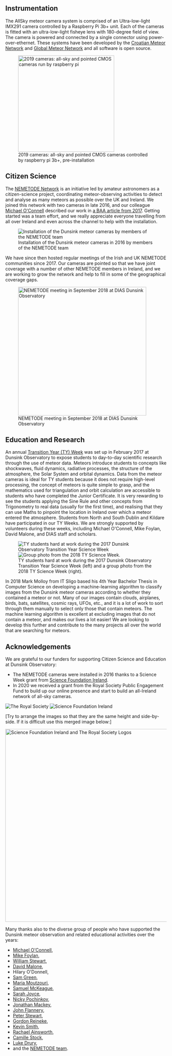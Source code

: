 
Instrumentation
------------------------
The AllSky meteor camera system is comprised of an Ultra-low-light IMX291 camera controlled by a Raspberry Pi 3b+ unit.
Each of the cameras is fitted with an ultra-low-light fisheye lens with 180-degree field of view.
The camera is powered and connected by a single connector using power-over-ethernet.
These systems have been developed by the 
[Croatian Meteor Network](http://www.co2neteast.rgn.hr/) and 
[Global Meteor Network](https://globalmeteornetwork.org/) 
and all software is open source.

<figure>
<img src="images/pi-based-cameras.jpg" alt="2019 cameras: all-sky and pointed CMOS cameras run by raspberry pi" width="300"/>
<figcaption>2019 cameras: all-sky and pointed CMOS cameras controlled by raspberry pi 3b+, pre-installation</figcaption>
</figure>


Citizen Science
------------------------


The [NEMETODE Network](http://www.nemetode.org/) is an initiative led by amateur astronomers as a citizen-science project, coordinating meteor-observing activities to detect and analyse as many meteors as possible over the UK and Ireland.
We joined this network with two cameras in late 2016, and our colleague [Michael O'Connell](http://www.astroshot.com/) described our work in [a BAA article from 2017](https://www.britastro.org/journal_item/10332).
Getting started was a team effort, and we really appreciate everyone travelling from all over Ireland and even across the channel to help with the installation.

<figure>
<img src="images/dunsink_nemetode.jpg" alt="Installation of the Dunsink meteor cameras by members of the NEMETODE team"/>
<figcaption>Installation of the Dunsink meteor cameras in 2016 by members of the NEMETODE team</figcaption>
</figure>



We have since then hosted regular meetings of the Irish and UK NEMETODE communities since 2017.
Our cameras are pointed so that we have joint coverage with a number of other NEMETODE members in Ireland, and we are working to grow the network and help to fill in some of the geographical coverage gaps.

<figure>
<img src="images/nemetode_meeting_201809.jpg" alt="NEMETODE meeting in September 2018 at DIAS Dunsink Observatory" width="400"/>
<figcaption>NEMETODE meeting in September 2018 at DIAS Dunsink Observatory</figcaption>
</figure>




Education and Research
-------------------------

An annual [Transition Year (TY) Week](https://www.dunsink.dias.ie/education/general-information-for-ty-week/) was set up in February 2017 at Dunsink Observatory to expose students to day-to-day scientific research through the use of meteor data. 
Meteors introduce students to concepts like shockwaves, fluid dynamics, radiative processes, the structure of the atmosphere, the Solar System and orbital dynamics.
Data from the meteor cameras is ideal for TY students because it does not require high-level processing, the concept of meteors is quite simple to grasp, and the mathematics used for triangulation and orbit calculation are accessible to students who have completed the Junior Certificate.
It is very rewarding to see the students applying the Sine Rule and other concepts from Trigonometry to real data (usually for the first time), and realising that they can use Maths to pinpoint the location in Ireland over which a meteor entered the atmosphere.
Students from North and South Dublin and Kildare have participated in our TY Weeks.
We are strongly supported by volunteers during these weeks, including Michael O'Connell, Mike Foylan, David Malone, and DIAS staff and scholars.

<figure>
<div class="images-row">
<img src="images/TYWeek2017_studentsworking.jpg" alt="TY students hard at work during the 2017 Dunsink Observatory Transition Year Science Week"/>
<img src="images/TYWeek2018_small.jpg" alt="Group photo from the 2018 TY Science Week."/>
</div>
<figcaption>TY students hard at work during the 2017 Dunsink Observatory Transition Year Science Week (left) and a group photo from the 2018 TY Science Week (right).</figcaption>
</figure>



In 2018 Mark Molloy from IT Sligo based his 4th Year Bachelor Thesis in Computer Science on developing a machine-learning algorithm to classify images from the Dunsink meteor cameras according to whether they contained a meteor or not.
Many of our images contain clouds, airplanes, birds, bats, satellites, cosmic rays, UFOs, etc., and it is a lot of work to sort through them manually to select only those that contain meteors.
The machine learning algorithm is excellent at excluding images that do not contain a meteor, and makes our lives a lot easier!
We are looking to develop this further and contribute to the many projects all over the world that are searching for meteors.


Acknowledgements
----------------

We are grateful to our funders for supporting Citizen Science and Education at Dunsink Observatory:

 * The NEMETODE cameras were installed in 2016 thanks to a Science Week grant from [Science Foundation Ireland](https://www.sfi.ie/).
 * In 2020 we received a grant from the Royal Society Public Engagement Fund to build up our online presence and start to build an all-Ireland network of all-sky cameras.

<div class="images-row">
<img src="logos/RoyalSocietyLogo_border.jpg" alt="The Royal Society"/>
<img src="logos/SFI_logo_2015_border.jpg" alt="Science Foundation Ireland"/>
</div>

[Try to arrange the images so that they are the same height and side-by-side. If it is difficult use this merged image below:]

<img src="logos/joined_logos.jpg" alt="Science Foundation Ireland and The Royal Society Logos" width="600"/>

Many thanks also to the diverse group of people who have supported the Dunsink meteor observation and related educational activities over the years: 
+ [Michael O'Connell](http://www.astroshot.com/), 
+ [Mike Foylan](https://britastro.org/user/328), 
+ [William Stewart](https://twitter.com/nemetodemeteor), 
+ [David Malone](https://twitter.com/dwmal1), 
+ Hilary O'Donnell, 
+ [Sam Green](https://www.dias.ie/2017/10/02/astrostaff-sam-green/), 
+ [Maria Moutzouri](https://www.dias.ie/2017/10/17/astrostaff-maria-moutzouri/), 
+ [Samuel McKeague](https://twitter.com/samuelmckeague), 
+ [Sarah Joyce](https://twitter.com/s_arahjoyce), 
+ [Nicky Pochinkov](http://pesvut.netsoc.ie/), 
+ [Jonathan Mackey](https://homepages.dias.ie/jmackey/), 
+ [John Flannery](https://twitter.com/theskybyeye), 
+ [Peter Stewart](http://www.nemetode.org/NEMETODE%20Team/Peter%20Stewart.htm), 
+ [Gordon Reineke](http://www.nemetode.org/NEMETODE%20Team/Gordon%20Reineke.htm), 
+ [Kevin Smith](http://www.nemetode.org/NEMETODE%20Team/Kevin%20Smith.htm), 
+ [Rachael Ainsworth](https://twitter.com/rachaelevelyn), 
+ [Camille Stock](https://www.dias.ie/2017/10/19/astrostaff-camille-stock/), 
+ [Luke Drury](https://twitter.com/Luke_Drury), 
+ and the [NEMETODE team](http://www.nemetode.org/overview%20and%20history.htm).


